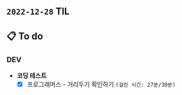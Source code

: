 ## `2022-12-28` TIL

## 📋 To do

### DEV

+ **코딩 테스트**
  + [x] 프로그래머스 - 거리두기 확인하기️ `(걸린 시간: 27분/30분)`